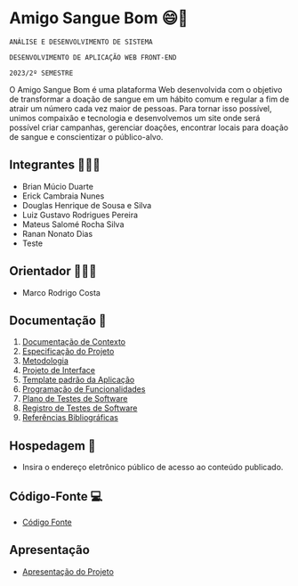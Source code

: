 # Amigo Sangue Bom 😄💉

`ANÁLISE E DESENVOLVIMENTO DE SISTEMA`

`DESENVOLVIMENTO DE APLICAÇÃO WEB FRONT-END`

`2023/2º SEMESTRE`

O Amigo Sangue Bom é uma plataforma Web desenvolvida com o objetivo de transformar a doação de sangue em um hábito comum e regular a fim de atrair um número cada vez maior de pessoas. Para tornar isso possível, unimos compaixão e tecnologia e desenvolvemos um site onde será possível criar campanhas, gerenciar doações, encontrar locais para doação de sangue e conscientizar o público-alvo.

## Integrantes 👨🏻‍💻

* Brian Múcio Duarte
* Erick Cambraia Nunes
* Douglas Henrique de Sousa e Silva
* Luiz Gustavo Rodrigues Pereira
* Mateus Salomé Rocha Silva
* Ranan Nonato Dias
* Teste 

## Orientador 👨🏻‍🏫

* Marco Rodrigo Costa

## Documentação 📃

<ol>
<li><a href="documentos/01-Documentação de Contexto.md"> Documentação de Contexto</a></li>
<li><a href="documentos/02-Especificação do Projeto.md"> Especificação do Projeto</a></li>
<li><a href="documentos/03-Metodologia.md"> Metodologia</a></li>
<li><a href="documentos/04-Projeto de Interface.md"> Projeto de Interface</a></li>
<li><a href="documentos/05-Template padrão da Aplicação.md"> Template padrão da Aplicação</a></li>
<li><a href="documentos/06-Programação de Funcionalidades.md"> Programação de Funcionalidades</a></li>
<li><a href="documentos/07-Plano de Testes de Software.md"> Plano de Testes de Software</a></li>
<li><a href="documentos/08-Registro de Testes de Software.md"> Registro de Testes de Software</a></li>
<li><a href="documentos/09-Referências.md"> Referências Bibliográficas</a></li>
</ol>

## Hospedagem 🔗

* Insira o endereço eletrônico público de acesso ao conteúdo publicado. 

## Código-Fonte 💻

* <a href="codigo-fonte/README.md">Código Fonte</a>

## Apresentação

* <a href="apresentacao/README.md">Apresentação do Projeto</a>


